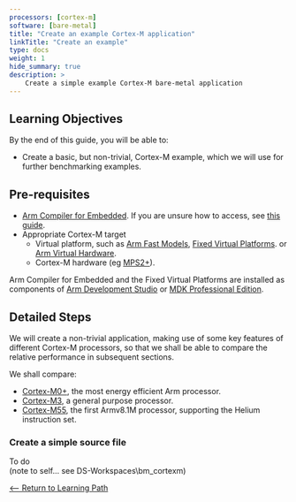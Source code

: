 ```yaml
---
processors: [cortex-m]
software: [bare-metal]
title: "Create an example Cortex-M application"
linkTitle: "Create an example"
type: docs
weight: 1
hide_summary: true
description: >
    Create a simple example Cortex-M bare-metal application
---
```


## Learning Objectives 

By the end of this guide, you will be able to:

* Create a basic, but non-trivial, Cortex-M example, which we will use for further benchmarking examples.

## Pre-requisites

* [Arm Compiler for Embedded](https://developer.arm.com/Tools%20and%20Software/Arm%20Compiler%20for%20Embedded). If you are unsure how to access, see [this guide](compilers/install_armclang/).
* Appropriate Cortex-M target
    * Virtual platform, such as [Arm Fast Models](https://developer.arm.com/Tools%20and%20Software/Fast%20Models), [Fixed Virtual Platforms](https://developer.arm.com/Tools%20and%20Software/Fixed%20Virtual%20Platforms). or [Arm Virtual Hardware](https://developer.arm.com/Tools%20and%20Software/Arm%20Virtual%20Hardware).
    * Cortex-M hardware (eg [MPS2+](https://developer.arm.com/Tools%20and%20Software/MPS2%20Plus%20FPGA%20Prototyping%20Board)).

Arm Compiler for Embedded and the Fixed Virtual Platforms are installed as components of [Arm Development Studio](https://developer.arm.com/Tools%20and%20Software/Arm%20Development%20Studio) or [MDK Professional Edition](https://developer.arm.com/Tools%20and%20Software/Keil%20MDK).

## Detailed Steps

We will create a non-trivial application, making use of some key features of different Cortex-M processors, so that we shall be able to compare the relative performance in subsequent sections.

We shall compare:
 * [Cortex-M0+](https://developer.arm.com/Processors/Cortex-M0-Plus), the most energy efficient Arm processor.
 * [Cortex-M3](https://developer.arm.com/Processors/Cortex-M3), a general purpose processor.
 * [Cortex-M55](https://developer.arm.com/Processors/Cortex-M55), the first Armv8.1M processor, supporting the Helium instruction set.
  
### Create a simple source file

To do\
(note to self... see DS-Workspaces\bm_cortexm)

[<-- Return to Learning Path](pre-silicon/bm_cortexm)
